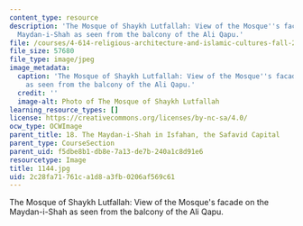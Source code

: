 ```yaml
---
content_type: resource
description: 'The Mosque of Shaykh Lutfallah: View of the Mosque''s facade on the
  Maydan-i-Shah as seen from the balcony of the Ali Qapu.'
file: /courses/4-614-religious-architecture-and-islamic-cultures-fall-2002/2c28fa71761ca1d8a3fb0206af569c61_1144.jpg
file_size: 57680
file_type: image/jpeg
image_metadata:
  caption: 'The Mosque of Shaykh Lutfallah: View of the Mosque''s facade on the Maydan-i-Shah
    as seen from the balcony of the Ali Qapu.'
  credit: ''
  image-alt: Photo of The Mosque of Shaykh Lutfallah
learning_resource_types: []
license: https://creativecommons.org/licenses/by-nc-sa/4.0/
ocw_type: OCWImage
parent_title: 18. The Maydan-i-Shah in Isfahan, the Safavid Capital
parent_type: CourseSection
parent_uid: f5dbe8b1-db8e-7a13-de7b-240a1c8d91e6
resourcetype: Image
title: 1144.jpg
uid: 2c28fa71-761c-a1d8-a3fb-0206af569c61
---
```

The Mosque of Shaykh Lutfallah: View of the Mosque's facade on the Maydan-i-Shah as seen from the balcony of the Ali Qapu.